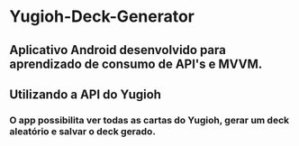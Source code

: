 # Yugioh-Deck-Generator

## Aplicativo Android desenvolvido para aprendizado de consumo de API's e MVVM.

## Utilizando a API do Yugioh

### O app possibilita ver todas as cartas do Yugioh, gerar um deck aleatório e salvar o deck gerado.
